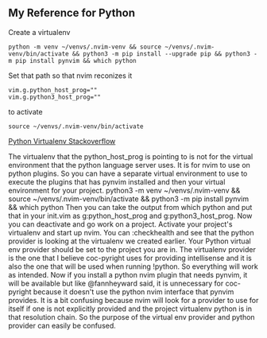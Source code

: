 ## My Reference for Python

Create a virtualenv
```
python -m venv ~/venvs/.nvim-venv && source ~/venvs/.nvim-venv/bin/activate && python3 -m pip install --upgrade pip && python3 -m pip install pynvim && which python
```

Set that path so that nvim reconizes it
```
vim.g.python_host_prog=""
vim.g.python3_host_prog=""
```

to activate
```
source ~/venvs/.nvim-venv/bin/activate
```

[Python Virtualenv Stackoverflow](https://stackoverflow.com/questions/67951453/python-and-nvim-how-to-activate-both-global-and-local-virtual-env-at-the-same-t)


The virtualenv that the python_host_prog is pointing to is not for the virtual environment that the python 
language server uses. It is for nvim to use on python plugins. So you can have a separate virtual environment 
to use to execute the plugins that has pynvim installed and then your virtual environment for your project.
python3 -m venv ~/venvs/.nvim-venv && source ~/venvs/.nvim-venv/bin/activate && python3 -m pip install pynvim 
&& which python
Then you can take the output from which python and put that in your init.vim as g:python_host_prog and 
g:python3_host_prog.
Now you can deactivate and go work on a project. Activate your project's virtualenv and start up nvim.
You can :checkhealth and see that the python provider is looking at the virtualenv we created earlier.
Your Python virtual env provider should be set to the project you are in. The virtualenv provider is the one that I believe coc-pyright uses for providing intellisense and it is also the one that will be used when running !python. So everything will work as intended. Now if you install a python nvim plugin that needs pynvim, it will be available but like @fannheyward said, it is unnecessary for coc-pyright because it doesn't use the python nvim interface that pynvim provides.
It is a bit confusing because nvim will look for a provider to use for itself if one is not explicitly provided 
and the project virtualenv python is in that resolution chain. So the purpose of the virtual env provider and
python provider can easily be confused.

